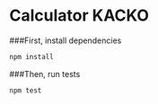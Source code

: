 Calculator KACKO
=================

###First, install dependencies
``` bash
npm install
```

###Then, run tests
``` bash
npm test
```
